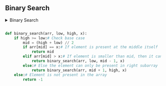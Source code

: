 ## Binary Search

<details>
  <summary>Binary Search</summary>
	
* Define binarysearch func
* Run till high >= low.
* if element is present at mid.
* if arr[mid] > x then call binary search func (arr,low, mid -1, x)
* else call binary search func (arr, mid+1, high,x)
  
</details>

```python

def binary_search(arr, low, high, x):
	if high >= low:# Check base case
		mid = (high + low) // 2
		if arr[mid] == x:# If element is present at the middle itself
			return mid
		elif arr[mid] > x:# If element is smaller than mid, then it can only, be present in left subarray
			return binary_search(arr, low, mid - 1, x)
		else:# Else the element can only be present in right subarray
			return binary_search(arr, mid + 1, high, x)
	else:# Element is not present in the array
		return -1

```
